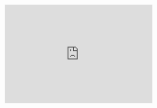 <iframe src="https://hursh.substack.com/embed" width="480" height="320" style="border:1px solid #EEE; background:white;" frameborder="0" scrolling="no"></iframe>
